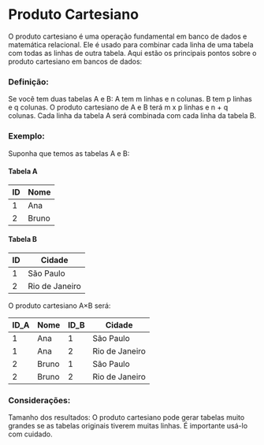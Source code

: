 # Produto Cartesiano
O produto cartesiano é uma operação fundamental em banco de dados e matemática relacional. Ele é usado para combinar cada linha de uma tabela com todas as linhas de outra tabela. Aqui estão os principais pontos sobre o produto cartesiano em bancos de dados:

### Definição:
Se você tem duas tabelas A e B:
A tem m linhas e n colunas.
B tem p linhas e q colunas.
O produto cartesiano de A e B terá m x p linhas e n + q colunas.
Cada linha da tabela A será combinada com cada linha da tabela B.

### Exemplo:
Suponha que temos as tabelas A e B:

#### Tabela A
|ID|Nome|
|--|---|
|1|Ana|
|2|Bruno|

#### Tabela B
|ID|Cidade|
|--|---|
|1|	São Paulo|
|2|	Rio de Janeiro|

O produto cartesiano A×B será:

|ID_A|Nome|ID_B|Cidade|
|----|----|----|------|
|1|	Ana|1|São Paulo|
|1|	Ana|2|Rio de Janeiro|
|2|	Bruno|1|São Paulo|
|2|	Bruno|2|Rio de Janeiro|

### Considerações:
Tamanho dos resultados: O produto cartesiano pode gerar tabelas muito grandes se as tabelas originais tiverem muitas linhas. É importante usá-lo com cuidado.
